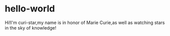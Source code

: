 # hello-world
Hi!I'm curi-star,my name is in honor of Marie Curie,as well as watching stars in the sky of knowledge!
